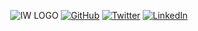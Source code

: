 <p align="center">

  <img src="https://www.rugbyleaguecares.org/wp-content/uploads/2018/08/InfinityWorks-logo_FINAL_Secondary_Grey-RGB.jpg" alt="IW LOGO">
	<a href="https://github.com/Rucknar"><img src="https://img.shields.io/github/followers/rucknar.svg?label=GitHub&style=social" alt="GitHub"></a>
	<a href="https://twitter.com/Rucknar"><img src="https://img.shields.io/twitter/follow/Rucknar?label=Twitter&style=social" alt="Twitter"></a>
	<a href="https://www.linkedin.com/in/edward-c-marshall/"><img src="https://img.shields.io/badge/LinkedIn--_.svg?style=social&logo=linkedin" alt="LinkedIn"></a>
</p>
